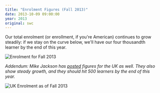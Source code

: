 ```yaml
---
title: "Enrolment Figures (Fall 2013)"
date: 2013-10-09 09:00:00
year: 2013
original: swc
---
```

<p>Our total enrolment (or enrollment, if you're American) continues to grow steadily: if we stay on the curve below, we'll have our four thousandth learner by the end of this year.</p>
<p>
  <img src="{{'/files/2013/10/enrolment-fall-2013.png' | relative_url}}" alt="Enrolment for Fall 2013" />
</p>
<p><em>Addendum: Mike Jackson has <a href="http://www.software.ac.uk/blog/2013-10-14-software-carpentry-uk-enrolments-date">posted</a> figures for the UK as well.  They also show steady growth, and they should hit 500 learners by the end of this year.</em></p>
<p><img src="http://software.ac.uk/sites/default/files/images/content/swc-attendees-q3-2013.png" alt="UK Enrolment as of Fall 2013" /></p>
